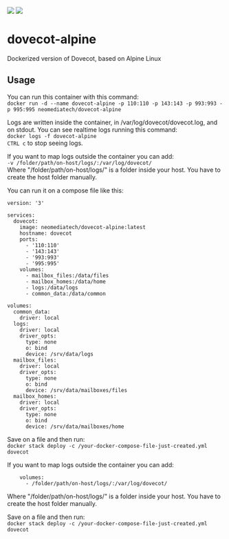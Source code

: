 ![](https://img.shields.io/github/last-commit/Neomediatech/dovecot-alpine.svg?style=plastic)
![](https://img.shields.io/github/repo-size/Neomediatech/dovecot-alpine.svg?style=plastic)

# dovecot-alpine
Dockerized version of Dovecot, based on Alpine Linux

## Usage
You can run this container with this command:  
`docker run -d --name dovecot-alpine -p 110:110 -p 143:143 -p 993:993 -p 995:995 neomediatech/dovecot-alpine`  

Logs are written inside the container, in /var/log/dovecot/dovecot.log, and on stdout. You can see realtime logs running this command:  
`docker logs -f dovecot-alpine`  
`CTRL c` to stop seeing logs.  

If you want to map logs outside the container you can add:  
`-v /folder/path/on-host/logs/:/var/log/dovecot/`  
Where "/folder/path/on-host/logs/" is a folder inside your host. You have to create the host folder manually.  

You can run it on a compose file like this:  

```
version: '3'  

services:  
  dovecot:  
    image: neomediatech/dovecot-alpine:latest  
    hostname: dovecot  
    ports:  
      - '110:110'  
      - '143:143'  
      - '993:993'  
      - '995:995'  
    volumes:
      - mailbox_files:/data/files
      - mailbox_homes:/data/home
      - logs:/data/logs
      - common_data:/data/common

volumes:
  common_data:
    driver: local
  logs:
    driver: local
    driver_opts:
      type: none
      o: bind
      device: /srv/data/logs
  mailbox_files:
    driver: local
    driver_opts:
      type: none
      o: bind
      device: /srv/data/mailboxes/files
  mailbox_homes:
    driver: local
    driver_opts:
      type: none
      o: bind
      device: /srv/data/mailboxes/home

```
Save on a file and then run:  
`docker stack deploy -c /your-docker-compose-file-just-created.yml dovecot`

If you want to map logs outside the container you can add:  
```
    volumes:
      - /folder/path/on-host/logs/:/var/log/dovecot/
```
Where "/folder/path/on-host/logs/" is a folder inside your host. You have to create the host folder manually.

Save on a file and then run:  
`docker stack deploy -c /your-docker-compose-file-just-created.yml dovecot`  
